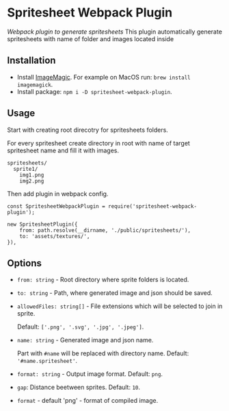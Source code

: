 # Spritesheet Webpack Plugin
_Webpack plugin to generate spritesheets_
This plugin automatically generate spritesheets with name of folder and images located inside

## Installation

- Install [ImageMagic](https://imagemagick.org/script/download.php).
  For example on MacOS run: `brew install imagemagick`.
- Install package: `npm i -D spritesheet-webpack-plugin`.

## Usage

Start with creating root direcotry for spritesheets folders.

For every spritesheet create directory in root with name of target spritesheet name and fill it with images.

```
spritesheets/
  sprite1/
    img1.png
    img2.png
```

Then add plugin in webpack config.
```
const SpritesheetWebpackPlugin = require('spritesheet-webpack-plugin');

new SpritesheetPlugin({
    from: path.resolve(__dirname, './public/spritesheets/'),
    to: 'assets/textures/',
}),

```

## Options

- `from: string` - Root directory where sprite folders is located.
- `to: string` - Path, where generated image and json should be saved.
- `allowedFiles: string[]` - File extensions which will be selected to join in sprite.
  
  Default: `['.png', '.svg', '.jpg', '.jpeg']`.
- `name: string` - Generated image and json name.

  Part with `#name` will be replaced with directory name.
  Default: `'#name.spritesheet'`.
- `format: string` - Output image format. Default: `png`.
-  `gap`: Distance beetween sprites. Default: `10`.

- `format` - default 'png' - format of compiled image.
